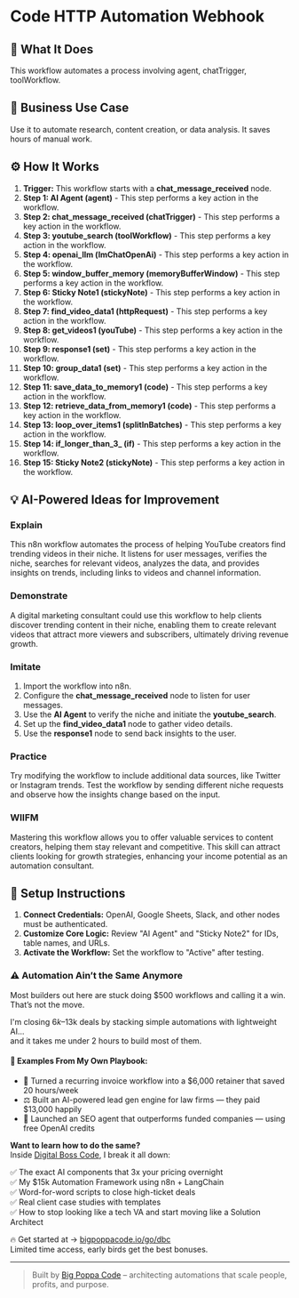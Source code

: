 # Code HTTP Automation Webhook

## 🚀 What It Does
This workflow automates a process involving agent, chatTrigger, toolWorkflow.

## 💼 Business Use Case
Use it to automate research, content creation, or data analysis. It saves hours of manual work.

## ⚙️ How It Works
1.  **Trigger:** This workflow starts with a **chat_message_received** node.
2. **Step 1: AI Agent (agent)** - This step performs a key action in the workflow.
3. **Step 2: chat_message_received (chatTrigger)** - This step performs a key action in the workflow.
4. **Step 3: youtube_search (toolWorkflow)** - This step performs a key action in the workflow.
5. **Step 4: openai_llm (lmChatOpenAi)** - This step performs a key action in the workflow.
6. **Step 5: window_buffer_memory (memoryBufferWindow)** - This step performs a key action in the workflow.
7. **Step 6: Sticky Note1 (stickyNote)** - This step performs a key action in the workflow.
8. **Step 7: find_video_data1 (httpRequest)** - This step performs a key action in the workflow.
9. **Step 8: get_videos1 (youTube)** - This step performs a key action in the workflow.
10. **Step 9: response1 (set)** - This step performs a key action in the workflow.
11. **Step 10: group_data1 (set)** - This step performs a key action in the workflow.
12. **Step 11: save_data_to_memory1 (code)** - This step performs a key action in the workflow.
13. **Step 12: retrieve_data_from_memory1 (code)** - This step performs a key action in the workflow.
14. **Step 13: loop_over_items1 (splitInBatches)** - This step performs a key action in the workflow.
15. **Step 14: if_longer_than_3_ (if)** - This step performs a key action in the workflow.
16. **Step 15: Sticky Note2 (stickyNote)** - This step performs a key action in the workflow.

## 💡 AI-Powered Ideas for Improvement
### Explain
This n8n workflow automates the process of helping YouTube creators find trending videos in their niche. It listens for user messages, verifies the niche, searches for relevant videos, analyzes the data, and provides insights on trends, including links to videos and channel information.

### Demonstrate
A digital marketing consultant could use this workflow to help clients discover trending content in their niche, enabling them to create relevant videos that attract more viewers and subscribers, ultimately driving revenue growth.

### Imitate
1. Import the workflow into n8n.
2. Configure the **chat_message_received** node to listen for user messages.
3. Use the **AI Agent** to verify the niche and initiate the **youtube_search**.
4. Set up the **find_video_data1** node to gather video details.
5. Use the **response1** node to send back insights to the user.

### Practice
Try modifying the workflow to include additional data sources, like Twitter or Instagram trends. Test the workflow by sending different niche requests and observe how the insights change based on the input.

### WIIFM
Mastering this workflow allows you to offer valuable services to content creators, helping them stay relevant and competitive. This skill can attract clients looking for growth strategies, enhancing your income potential as an automation consultant.

## 🔧 Setup Instructions
1. **Connect Credentials:** OpenAI, Google Sheets, Slack, and other nodes must be authenticated.
2. **Customize Core Logic:** Review "AI Agent" and "Sticky Note2" for IDs, table names, and URLs.
3. **Activate the Workflow:** Set the workflow to "Active" after testing.

### ⚠️ Automation Ain’t the Same Anymore

Most builders out here are stuck doing $500 workflows and calling it a win.  
That’s not the move.  

I'm closing $6k–$13k deals by stacking simple automations with lightweight AI...  
and it takes me under 2 hours to build most of them.

#### 🧠 Examples From My Own Playbook:
- 🔁 Turned a recurring invoice workflow into a $6,000 retainer that saved 20 hours/week  
- ⚖️ Built an AI-powered lead gen engine for law firms — they paid $13,000 happily  
- 🚀 Launched an SEO agent that outperforms funded companies — using free OpenAI credits  

**Want to learn how to do the same?**  
Inside [Digital Boss Code](https://bigpoppacode.io/go/dbc), I break it all down:

✅ The exact AI components that 3x your pricing overnight  
✅ My $15k Automation Framework using n8n + LangChain  
✅ Word-for-word scripts to close high-ticket deals  
✅ Real client case studies with templates  
✅ How to stop looking like a tech VA and start moving like a Solution Architect  

🔥 Get started at → [bigpoppacode.io/go/dbc](https://bigpoppacode.io/go/dbc)  
Limited time access, early birds get the best bonuses.

---
> Built by [Big Poppa Code](https://bigpoppacode.io) – architecting automations that scale people, profits, and purpose.
